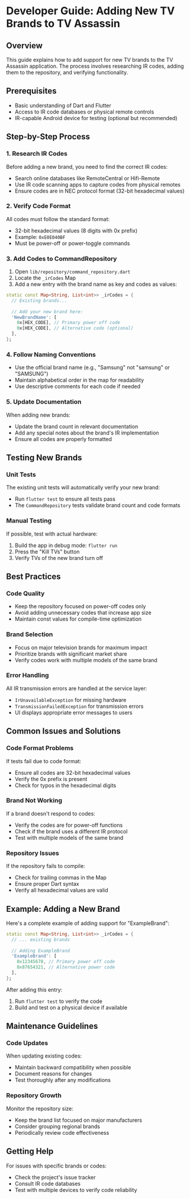 # Developer Guide: Adding New TV Brands to TV Assassin

## Overview
This guide explains how to add support for new TV brands to the TV Assassin application. The process involves researching IR codes, adding them to the repository, and verifying functionality.

## Prerequisites
- Basic understanding of Dart and Flutter
- Access to IR code databases or physical remote controls
- IR-capable Android device for testing (optional but recommended)

## Step-by-Step Process

### 1. Research IR Codes
Before adding a new brand, you need to find the correct IR codes:
- Search online databases like RemoteCentral or Hifi-Remote
- Use IR code scanning apps to capture codes from physical remotes
- Ensure codes are in NEC protocol format (32-bit hexadecimal values)

### 2. Verify Code Format
All codes must follow the standard format:
- 32-bit hexadecimal values (8 digits with 0x prefix)
- Example: `0xE0E040BF`
- Must be power-off or power-toggle commands

### 3. Add Codes to CommandRepository
1. Open `lib/repository/command_repository.dart`
2. Locate the `_irCodes` Map
3. Add a new entry with the brand name as key and codes as values:

```dart
static const Map<String, List<int>> _irCodes = {
  // Existing brands...
  
  // Add your new brand here:
  'NewBrandName': [
    0x[HEX_CODE], // Primary power off code
    0x[HEX_CODE], // Alternative code (optional)
  ],
};
```

### 4. Follow Naming Conventions
- Use the official brand name (e.g., "Samsung" not "samsung" or "SAMSUNG")
- Maintain alphabetical order in the map for readability
- Use descriptive comments for each code if needed

### 5. Update Documentation
When adding new brands:
- Update the brand count in relevant documentation
- Add any special notes about the brand's IR implementation
- Ensure all codes are properly formatted

## Testing New Brands

### Unit Tests
The existing unit tests will automatically verify your new brand:
- Run `flutter test` to ensure all tests pass
- The `CommandRepository` tests validate brand count and code formats

### Manual Testing
If possible, test with actual hardware:
1. Build the app in debug mode: `flutter run`
2. Press the "Kill TVs" button
3. Verify TVs of the new brand turn off

## Best Practices

### Code Quality
- Keep the repository focused on power-off codes only
- Avoid adding unnecessary codes that increase app size
- Maintain const values for compile-time optimization

### Brand Selection
- Focus on major television brands for maximum impact
- Prioritize brands with significant market share
- Verify codes work with multiple models of the same brand

### Error Handling
All IR transmission errors are handled at the service layer:
- `IrUnavailableException` for missing hardware
- `TransmissionFailedException` for transmission errors
- UI displays appropriate error messages to users

## Common Issues and Solutions

### Code Format Problems
If tests fail due to code format:
- Ensure all codes are 32-bit hexadecimal values
- Verify the 0x prefix is present
- Check for typos in the hexadecimal digits

### Brand Not Working
If a brand doesn't respond to codes:
- Verify the codes are for power-off functions
- Check if the brand uses a different IR protocol
- Test with multiple models of the same brand

### Repository Issues
If the repository fails to compile:
- Check for trailing commas in the Map
- Ensure proper Dart syntax
- Verify all hexadecimal values are valid

## Example: Adding a New Brand
Here's a complete example of adding support for "ExampleBrand":

```dart
static const Map<String, List<int>> _irCodes = {
  // ... existing brands
  
  // Adding ExampleBrand
  'ExampleBrand': [
    0x12345678, // Primary power off code
    0x87654321, // Alternative power code
  ],
};
```

After adding this entry:
1. Run `flutter test` to verify the code
2. Build and test on a physical device if available

## Maintenance Guidelines

### Code Updates
When updating existing codes:
- Maintain backward compatibility when possible
- Document reasons for changes
- Test thoroughly after any modifications

### Repository Growth
Monitor the repository size:
- Keep the brand list focused on major manufacturers
- Consider grouping regional brands
- Periodically review code effectiveness

## Getting Help
For issues with specific brands or codes:
- Check the project's issue tracker
- Consult IR code databases
- Test with multiple devices to verify code reliability